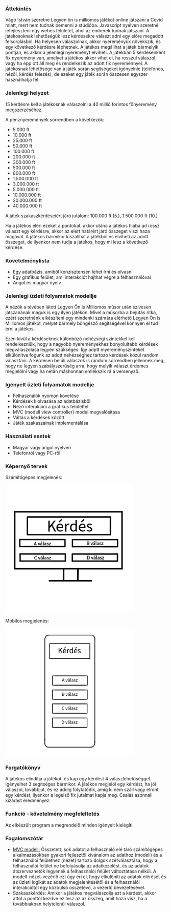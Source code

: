 ### Áttekintés

Vágó István szeretne Legyen ön is milliomos játékot online játszani a Covid miatt, mert nem tudnak bemenni a stúdióba. Javascript nyelven szeretné lefejleszteni egy webes felületet, ahol az emberek tudnak játszani. A játékosoknak lehetőségük lesz kérdésekre választ adni egy előre megadott felsorolásból. Ha helyesen válaszolnak, akkor nyereményük növekszik, és egy következő kérdésre léphetnek. A játékos megállhat a játék bármelyik pontján, és akkor a jelenlegi nyereményt elviheti. A játékban 5 kérdésenként fix nyeremény van, amelyet a játékos akkor vihet el, ha rosszul válaszol, vagy ha épp ott áll meg és rendelkezik az adott fix nyereménnyel. A játékosnak lehetősége van a játék során segítségeket igényelnie (telefonos, nézői, kérdés felezés), de ezeket egy játék során összesen egyszer használhatja fel.


### Jelenlegi helyzet

15 kérdésre kell a játékosnak válaszolni a 40 millió forintos főnyeremény megszerzéséhez.

A pénznyeremények sorrendben a következők:
- 5.000 ft
- 10.000 ft
- 25.000 ft
- 50.000 ft
- 100.000 ft
- 200.000 ft
- 300.000 ft
- 500.000 ft
- 800.000 ft
- 1.500.000 ft
- 3.000.000 ft
- 5.000.000 ft
- 10.000.000 ft
- 20.000.000 ft
- 40.000.000 ft

A játék szakaszkérdéseiért járó jutalom:
100.000 ft (5.), 1.500.000 ft (10.)

Ha a játékos eléri ezeket a pontokat, akkor utána a játékos hiába ad rossz választ egy kérdésre, akkor az elért határért járó összeget viszi haza magával.
A játékos bármikor kiszállhat a játékból és elviheti az adott összeget, de ilyenkor nem tudja a játékos, hogy mi lesz a következő kérdése.

### Követelménylista

- Egy adatbázis, amiből konzisztensen lehet írni és olvasni
- Egy grafikus felület, ami interakciót hajthat végre a felhasználóval
- Angol és magyar nyelv

### Jelenlegi üzleti folyamatok modellje

A nézők a tévében látott Legyen Ön is Milliomos műsor után szívesen játszanának maguk is egy ilyen játékon. Mivel a műsorba a bejutás ritka, ezért szeretnénk elkészíteni egy mindenki számára elérhető Legyen Ön is Milliomos játékot, melyet bármely böngésző segítségével könnyen el tud érni a játékos.

Ezen kívül a kérdéseknek különböző nehézségi szintekkel kell rendelkezniük, hogy a nagyobb nyereményekhez bonyolultabb kérdések megválaszolása legyen szükséges. Így adptt myereményszinteket elkülönítve fogunk az adott nehézséghez tartozó kérdések közül random választani. A kérdésen belüli válaszok is random sorrendben jellennek meg, hogy ne legyen szabályszerűség arra, hogy melyik választ érdemes megjelölni vagy ha netán máshonnan emlékszik rá a versenyző.

### Igényelt üzleti folyamatok modellje

- Felhasználók nyomon követése
- Kérdések kiolvasása az adatbázisből
- Néző interakciói a grafikus felülettel
- MVC (modell view controller) model megvalósítása
- Váltás a kérdések között
- Játék szakaszainak implementálása

### Használati esetek

- Magyar vagy angol nyelven
- Telefonról vagy PC-ről


### Képernyő tervek

Számítógépes megjelenés:

![](../kepek/Milliomos-pc.png)

Mobilos megjelenés:

![](../kepek/milliomos-mobil.png)

### Forgatókönyv

A játékos elindítja a játékot, és kap egy kérdést 4 válaszlehetőséggel. Igényelhet 3 segítséges bármikor. A játékos megjelöl egy kérdést, ha jól válaszol, továbbjut, és ez addig folytatódik, amíg ki nem száll vagy elront egy kérdést, ilyenkor a legelső fix jutalmat kapja meg. Csalás azonnali kizárást eredményez.

### Funkció - követelmény megfeleltetés

Az elkészült program a megrendelő minden igényeit kielégíti.


### Fogalomszótár

- [MVC modell:](https://hu.wikipedia.org/wiki/Modell-n%C3%A9zet-vez%C3%A9rl%C5%91)  Összetett, sok adatot a felhasználó elé táró számítógépes alkalmazásokban gyakori fejlesztői kívánalom az adathoz (modell) és a felhasználói felülethez (nézet) tartozó dolgok szétválasztása, hogy a felhasználói felület ne befolyásolja az adatkezelést, és az adatok átszervezhetők legyenek a felhasználói felület változtatása nélkül. A modell-nézet-vezérlő ezt úgy éri el, hogy elkülöníti az adatok elérését és az üzleti logikát az adatok megjelenítésétől és a felhasználói interakciótól egy közbülső összetevő, a vezérlő bevezetésével.
- Szakaszkérdés: Amikor a játékos megválaszolja ezt a kérdést, akkor attól a ponttól kezdve ez lesz az az összeg, amit haza visz, ha a továbbiakban helytelenül válaszol.
